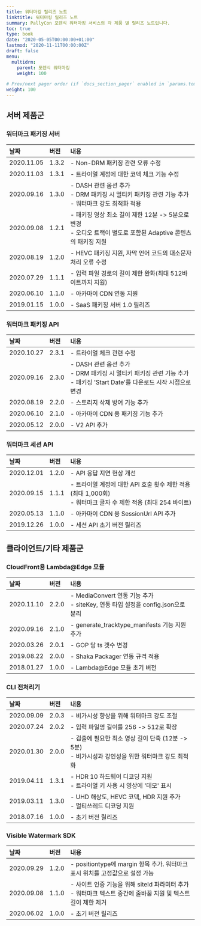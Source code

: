 ```yaml
---
title: 워터마킹 릴리즈 노트
linktitle: 워터마킹 릴리즈 노트
summary: PallyCon 포렌식 워터마킹 서비스의 각 제품 별 릴리즈 노트입니다.
toc: true
type: book
date: "2020-05-05T00:00:00+01:00"
lastmod: "2020-11-11T00:00:00Z"
draft: false
menu:
  multidrm:
    parent: 포렌식 워터마킹
    weight: 100

# Prev/next pager order (if `docs_section_pager` enabled in `params.toml`)
weight: 100
---
```


## 서버 제품군

### 워터마크 패키징 서버

|날짜 |버전 |내용 |
|:---|:---|:---|
| 2020.11.05 | 1.3.2 |- Non-DRM 패키징 관련 오류 수정|
| 2020.11.03 | 1.3.1 |- 트라이얼 계정에 대한 코덱 체크 기능 수정|
| 2020.09.16 | 1.3.0 |- DASH 관련 옵션 추가<br>- DRM 패키징 시 멀티키 패키징 관련 기능 추가<br>- 워터마크 강도 최적화 적용|
| 2020.09.08 | 1.2.1 |- 패키징 영상 최소 길이 제한 12분 -> 5분으로 변경<br>- 오디오 트랙이 별도로 포함된 Adaptive 콘텐츠의 패키징 지원| 
| 2020.08.19 | 1.2.0 |- HEVC 패키징 지원, 자막 언어 코드의 대소문자 처리 오류 수정|
| 2020.07.29 | 1.1.1 |- 입력 파일 경로의 길이 제한 완화(최대 512바이트까지 지원)
| 2020.06.10 | 1.1.0 |- 아카마이 CDN 연동 지원|
| 2019.01.15 | 1.0.0 |- SaaS 패키징 서버 1.0 릴리즈| 

### 워터마크 패키징 API

|날짜 |버전 |내용 |
|:---|:---|:---|
| 2020.10.27 | 2.3.1 |- 트라이얼 체크 관련 수정 |
| 2020.09.16 | 2.3.0 |- DASH 관련 옵션 추가<br>- DRM 패키징 시 멀티키 패키징 관련 기능 추가<br>- 패키징 'Start Date'를 다운로드 시작 시점으로 변경  |
| 2020.08.19 | 2.2.0 |- 스토리지 삭제 방어 기능 추가|
| 2020.06.10 | 2.1.0 |- 아카마이 CDN 용 패키징 기능 추가|
| 2020.05.12 | 2.0.0 |- V2 API 추가 |

### 워터마크 세션 API

|날짜 |버전 |내용 |
|:---|:---|:---|
| 2020.12.01 | 1.2.0 |- API 응답 지연 현상 개선 |
| 2020.09.15 | 1.1.1 |- 트라이얼 계정에 대한 API 호출 횟수 제한 적용 (최대 1,000회)<br>- 워터마크 글자 수 제한 적용 (최대 254 바이트) |
| 2020.05.13 | 1.1.0 |- 아카마이 CDN 용 SessionUrl API 추가 |
| 2019.12.26 | 1.0.0 |- 세션 API 초기 버전 릴리즈 |

## 클라이언트/기타 제품군

### CloudFront용 Lambda@Edge 모듈 

|날짜 |버전 |내용 |
|:---|:---|:---|
| 2020.11.10 | 2.2.0 |- MediaConvert 연동 기능 추가<br>- siteKey, 연동 타입 설정을 config.json으로 분리 |
| 2020.09.16 | 2.1.0 |- generate_tracktype_manifests 기능 지원 추가 |
| 2020.03.26 | 2.0.1 |- GOP 당 ts 갯수 변경 |
| 2019.08.22 | 2.0.0 |- Shaka Packager 연동 규격 적용 |
| 2018.01.27 | 1.0.0 |- Lambda@Edge 모듈 초기 버전 |

### CLI 전처리기

|날짜 |버전 |내용 |
|:---|:---|:---|
| 2020.09.09 | 2.0.3 |- 비가시성 향상을 위해 워터마크 강도 조절|
| 2020.07.24 | 2.0.2 |- 입력 파일명 길이를 256 -> 512로 확장 |
| 2020.01.30 | 2.0.0 |- 검출에 필요한 최소 영상 길이 단축 (12분 -> 5분)<br>- 비가시성과 강인성을 위한 워터마크 강도 최적화|
| 2019.04.11 | 1.3.1 |- HDR 10 하드웨어 디코딩 지원<br>- 트라이얼 키 사용 시 영상에 '데모' 표시 |
| 2019.03.11 | 1.3.0 |- UHD 해상도, HEVC 코덱, HDR 지원 추가<br>- 멀티쓰레드 디코딩 지원 |
| 2018.07.16 | 1.0.0 |- 초기 버전 릴리즈 |

### Visible Watermark SDK

|날짜 |버전 |내용 |
|:---|:---|:---|
| 2020.09.29 | 1.2.0 |- positiontype에 margin 항목 추가. 워터마크 표시 위치를 고정값으로 설정 가능|
| 2020.09.08 | 1.1.0 |- 사이트 인증 기능을 위해 siteId 파라미터 추가<br>- 워터마크 텍스트 중간에 줄바꿈 지원 및 텍스트 길이 제한 제거 |
| 2020.06.02 | 1.0.0 |- 초기 버전 릴리즈|
